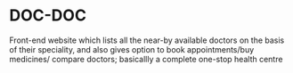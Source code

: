 # DOC-DOC
Front-end website which lists all the near-by available doctors on the basis of their speciality, and also gives option to book appointments/buy medicines/ compare doctors; basicallly a complete one-stop health centre
